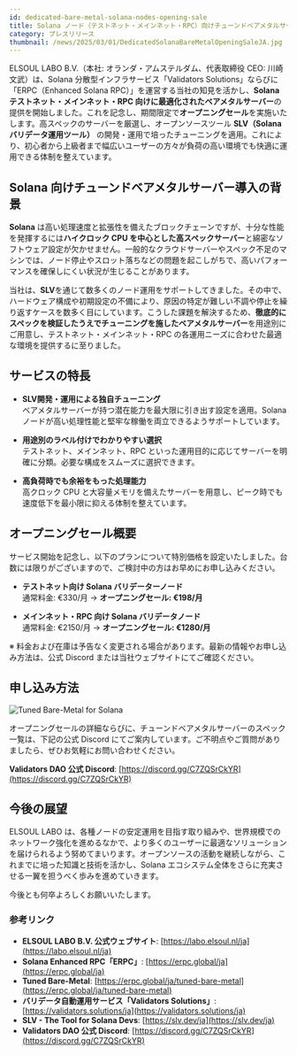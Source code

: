 ```yaml
---
id: dedicated-bare-metal-solana-nodes-opening-sale
title: Solana ノード（テストネット・メインネット・RPC）向けチューンドベアメタルサーバー、オープニングセール開始
category: プレスリリース
thumbnail: /news/2025/03/01/DedicatedSolanaBareMetalOpeningSaleJA.jpg
---
```


ELSOUL LABO B.V.（本社: オランダ・アムステルダム、代表取締役 CEO: 川崎文武）は、Solana 分散型インフラサービス「Validators Solutions」ならびに「ERPC（Enhanced Solana RPC）」を運営する当社の知見を活かし、**Solana テストネット・メインネット・RPC 向けに最適化されたベアメタルサーバー**の提供を開始しました。これを記念し、期間限定で**オープニングセール**を実施いたします。高スペックのサーバーを厳選し、オープンソースツール **SLV（Solana バリデータ運用ツール）** の開発・運用で培ったチューニングを適用。これにより、初心者から上級者まで幅広いユーザーの方々が負荷の高い環境でも快適に運用できる体制を整えています。

## Solana 向けチューンドベアメタルサーバー導入の背景

**Solana** は高い処理速度と拡張性を備えたブロックチェーンですが、十分な性能を発揮するには**ハイクロック CPU を中心とした高スペックサーバー**と綿密なソフトウェア設定が欠かせません。一般的なクラウドサーバーやスペック不足のマシンでは、ノード停止やスロット落ちなどの問題を起こしがちで、高いパフォーマンスを確保しにくい状況が生じることがあります。

当社は、**SLV**を通じて数多くのノード運用をサポートしてきました。その中で、ハードウェア構成や初期設定の不備により、原因の特定が難しい不調や停止を繰り返すケースを数多く目にしています。こうした課題を解決するため、**徹底的にスペックを検証したうえでチューニングを施したベアメタルサーバー**を用途別にご用意し、テストネット・メインネット・RPC の各運用ニーズに合わせた最適な環境を提供するに至りました。

## サービスの特長

- **SLV開発・運用による独自チューニング**  
  ベアメタルサーバーが持つ潜在能力を最大限に引き出す設定を適用。Solana ノードが高い処理性能と堅牢な稼働を両立できるようサポートしています。

- **用途別のラベル付けでわかりやすい選択**  
  テストネット、メインネット、RPC といった運用目的に応じてサーバーを明確に分類。必要な構成をスムーズに選択できます。

- **高負荷時でも余裕をもった処理能力**  
  高クロック CPU と大容量メモリを備えたサーバーを用意し、ピーク時でも速度低下を最小限に抑える体制を整えています。

## オープニングセール概要

サービス開始を記念し、以下のプランについて特別価格を設定いたしました。台数には限りがございますので、ご検討中の方はお早めにお申し込みください。

- **テストネット向け Solana バリデーターノード**  
  通常料金: €330/月 → **オープニングセール: €198/月**

- **メインネット・RPC 向け Solana バリデータノード**  
  通常料金: €2150/月 → **オープニングセール: €1280/月**

※ 料金および在庫は予告なく変更される場合があります。最新の情報やお申し込み方法は、公式 Discord または当社ウェブサイトにてご確認ください。

## 申し込み方法

![Tuned Bare-Metal for Solana](/news/2025/03/01/TunedBareMetalForSolanaJA.jpg)

オープニングセールの詳細ならびに、チューンドベアメタルサーバーのスペック一覧は、下記の公式 Discord にてご案内しています。ご不明点やご質問がありましたら、ぜひお気軽にお問い合わせください。

**Validators DAO 公式 Discord**: [https://discord.gg/C7ZQSrCkYR](https://discord.gg/C7ZQSrCkYR)

## 今後の展望

ELSOUL LABO は、各種ノードの安定運用を目指す取り組みや、世界規模でのネットワーク強化を進めるなかで、より多くのユーザーに最適なソリューションを届けられるよう努めてまいります。オープンソースの活動を継続しながら、これまでに培った知識と技術を活かし、Solana エコシステム全体をさらに充実させる一翼を担うべく歩みを進めていきます。

今後とも何卒よろしくお願いいたします。

### 参考リンク

- **ELSOUL LABO B.V. 公式ウェブサイト**: [https://labo.elsoul.nl/ja](https://labo.elsoul.nl/ja)
- **Solana Enhanced RPC「ERPC」**: [https://erpc.global/ja](https://erpc.global/ja)
- **Tuned Bare-Metal**: [https://erpc.global/ja/tuned-bare-metal](https://erpc.global/ja/tuned-bare-metal)
- **バリデータ自動運用サービス「Validators Solutions」**: [https://validators.solutions/ja](https://validators.solutions/ja)
- **SLV - The Tool for Solana Devs**: [https://slv.dev/ja](https://slv.dev/ja)
- **Validators DAO 公式 Discord**: [https://discord.gg/C7ZQSrCkYR](https://discord.gg/C7ZQSrCkYR)
